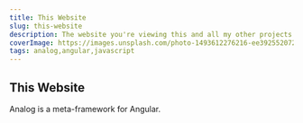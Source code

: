 ```yaml
---
title: This Website
slug: this-website
description: The website you're viewing this and all my other projects on.
coverImage: https://images.unsplash.com/photo-1493612276216-ee3925520721?ixlib=rb-4.0.3&ixid=MnwxMjA3fDB8MHxwaG90by1wYWdlfHx8fGVufDB8fHx8&auto=format&fit=crop&w=464&q=80
tags: analog,angular,javascript
---
```


## This Website

Analog is a meta-framework for Angular.

